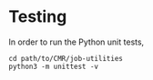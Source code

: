 # Testing

In order to run the Python unit tests,
```
cd path/to/CMR/job-utilities
python3 -m unittest -v
```